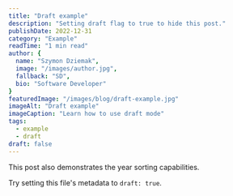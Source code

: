 ```yaml
---
title: "Draft example"
description: "Setting draft flag to true to hide this post."
publishDate: 2022-12-31
category: "Example"
readTime: "1 min read"
author: {
  name: "Szymon Dziemak",
  image: "/images/author.jpg",
  fallback: "SD",
  bio: "Software Developer"
}
featuredImage: "/images/blog/draft-example.jpg"
imageAlt: "Draft example"
imageCaption: "Learn how to use draft mode"
tags:
  - example
  - draft
draft: false
---
```


This post also demonstrates the year sorting capabilities.

Try setting this file's metadata to `draft: true`.
